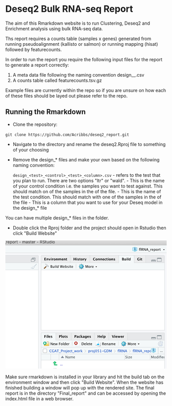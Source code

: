 # Deseq2 Bulk RNA-seq Report

The aim of this Rmarkdown website is to run Clustering, Deseq2 and Enrichment analysis using bulk RNA-seq data. 

Ths report requires a counts table (samples x genes) generated from running pseudoalignment (kallisto or salmon) or running mapping (hisat) followed by featurecounts.

In order to run the report you require the following input files for the report to generate a report correctly:

1. A meta data file following the naming convention design_<test>_<control>_<test>_<column>.csv
2. A counts table called featurecounts.tsv.gz

Example files are currently within the repo so if you are unsure on how each of these files should be layed out please refer to the repo.

## Running the Rmarkdown

* Clone the repository:

`git clone https://github.com/Acribbs/deseq2_report.git`

* Navigate to the directory and rename the deseq2.Rproj file to something of your choosing

* Remove the design_* files and make your own based on the following naming convention:

  `design_<test>_<control>_<test>_<column>.csv`
  <test> - refers to the test that you plan to run. There are two options "ltr" or "wald".
  <control> - This is the name of your control condition i.e. the samples you want to test against. This should match on of the samples in the <column> of the file.
  <test> - This is the name of the test condition. This should match with one of the samples in the <column> of the file
  <column> - This is a column that you want to use for your Deseq model in the design_* file

You can have multiple design_* files in the folder.

* Double click the Rproj folder and the project should open in Rstudio then click "Build Website"

![Location of Build Website in Rstudio](https://raw.githubusercontent.com/Acribbs/deseq2_report/master/img/build_img.png)

Make sure rmarkdown is installed in your library and hit the build tab on the environment window and then click "Build Website". When the website has finished building a window will pop up with the rendered site. The final report is in the directory "Final_report" and can be accessed by opening the index.html file in a web browser.
